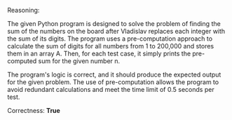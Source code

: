 Reasoning:

The given Python program is designed to solve the problem of finding the sum of the numbers on the board after Vladislav replaces each integer with the sum of its digits. The program uses a pre-computation approach to calculate the sum of digits for all numbers from 1 to 200,000 and stores them in an array A. Then, for each test case, it simply prints the pre-computed sum for the given number n.

The program's logic is correct, and it should produce the expected output for the given problem. The use of pre-computation allows the program to avoid redundant calculations and meet the time limit of 0.5 seconds per test.

Correctness: **True**